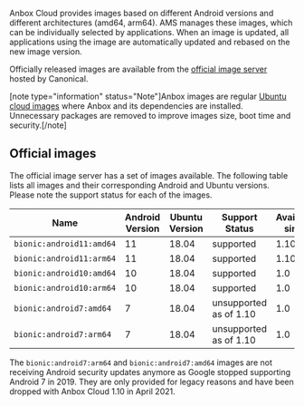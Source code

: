 Anbox Cloud provides images based on different Android versions and different architectures (amd64, arm64). AMS manages these images, which can be individually selected by applications. When an image is updated, all applications using the image are automatically updated and rebased on the new image version.

Officially released images are available from the [official image server](https://images.anbox-cloud.io) hosted by Canonical.

[note type="information" status="Note"]Anbox images are regular [Ubuntu cloud images](https://cloud-images.ubuntu.com/) where Anbox and its dependencies are installed. Unnecessary packages are removed to improve images size, boot time and security.[/note]

## Official images

The official image server has a set of images available. The following table lists all images and their corresponding Android and Ubuntu versions. Please note the support status for each of the images.

| Name                        | Android Version | Ubuntu Version | Support Status     | Available since |
|-----------------------------|-----------------|----------------|------------|---------------|
| `bionic:android11:amd64`      | 11              | 18.04          | supported | 1.10 |
| `bionic:android11:arm64`      | 11              | 18.04          | supported | 1.10 |
| `bionic:android10:amd64`      | 10              | 18.04          | supported | 1.0
| `bionic:android10:arm64`      | 10              | 18.04          | supported | 1.0
| `bionic:android7:amd64`       | 7               | 18.04          | unsupported as of 1.10 | 1.0 |
| `bionic:android7:arm64`       | 7               | 18.04          | unsupported as of 1.10 | 1.0 |

The `bionic:android7:arm64` and `bionic:android7:amd64` images are not receiving Android security updates anymore as Google stopped supporting Android 7 in 2019. They are only provided for legacy reasons and have been dropped with Anbox Cloud 1.10 in April 2021.
